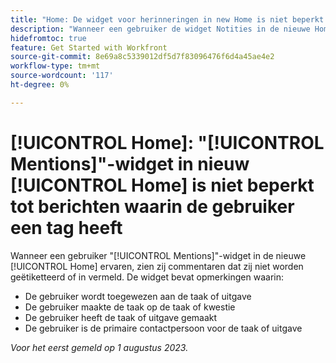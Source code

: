 ```yaml
---
title: "Home: De widget voor herinneringen in new Home is niet beperkt tot berichten waaraan de gebruiker is gelabeld."
description: "Wanneer een gebruiker de widget Notities in de nieuwe Home-ervaring weergeeft, ziet hij of zij opmerkingen die niet van tags zijn voorzien of in zijn of haar naam zijn vermeld."
hidefromtoc: true
feature: Get Started with Workfront
source-git-commit: 8e69a8c5339012df5d7f83096476f6d4a45ae4e2
workflow-type: tm+mt
source-wordcount: '117'
ht-degree: 0%

---
```



# [!UICONTROL Home]: &quot;[!UICONTROL Mentions]&quot;-widget in nieuw [!UICONTROL Home] is niet beperkt tot berichten waarin de gebruiker een tag heeft

Wanneer een gebruiker &quot;[!UICONTROL Mentions]&quot;-widget in de nieuwe [!UICONTROL Home] ervaren, zien zij commentaren dat zij niet worden geëtiketteerd of in vermeld. De widget bevat opmerkingen waarin:

* De gebruiker wordt toegewezen aan de taak of uitgave
* De gebruiker maakte de taak op de taak of kwestie
* De gebruiker heeft de taak of uitgave gemaakt
* De gebruiker is de primaire contactpersoon voor de taak of uitgave

_Voor het eerst gemeld op 1 augustus 2023._

